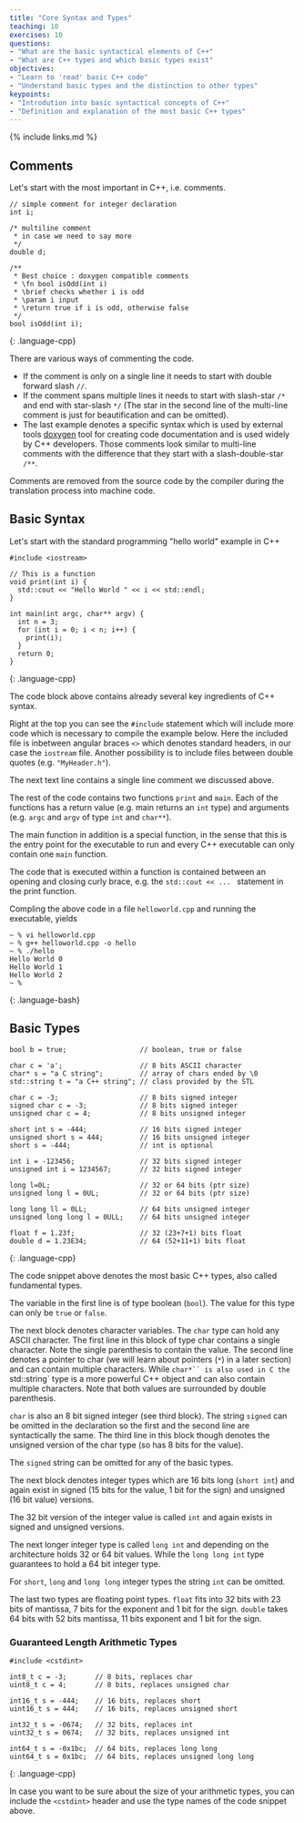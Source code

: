 ```yaml
---
title: "Core Syntax and Types"
teaching: 10
exercises: 10
questions:
- "What are the basic syntactical elements of C++"
- "What are C++ types and which basic types exist"
objectives:
- "Learn to 'read' basic C++ code"
- "Understand basic types and the distinction to other types"
keypoints:
- "Introdution into basic syntactical concepts of C++"
- "Definition and explanation of the most basic C++ types"
---
```


{% include links.md %}

## Comments

Let's start with the most important in C++, i.e. comments.

~~~
// simple comment for integer declaration
int i;

/* multiline comment
 * in case we need to say more
 */
double d;

/**
 * Best choice : doxygen compatible comments
 * \fn bool isOdd(int i)
 * \brief checks whether i is odd
 * \param i input
 * \return true if i is odd, otherwise false
 */
bool isOdd(int i);
~~~
{: .language-cpp}

There are various ways of commenting the code.

  - If the comment is only on a single line it needs to start with double forward slash `//`.
  - If the comment spans multiple lines it needs to start with slash-star `/*` and end with star-slash `*/` (The star in the second line of the multi-line comment is just for beautification and can be omitted).
  - The last example denotes a specific syntax which is used by external tools [doxygen](https://www.doxygen.nl/index.html) tool for creating code documentation and is used widely by C++ developers. Those comments look similar to multi-line comments with the difference that they start with a slash-double-star `/**`.

Comments are removed from the source code by the compiler during the translation process into machine code.


## Basic Syntax

Let's start with the standard programming "hello world" example in C++

~~~
#include <iostream>

// This is a function
void print(int i) {
  std::cout << "Hello World " << i << std::endl;
}

int main(int argc, char** argv) {
  int n = 3;
  for (int i = 0; i < n; i++) {
    print(i);
  }
  return 0;
}
~~~
{: .language-cpp}

The code block above contains already several key ingredients of C++ syntax.

Right at the top you can see the `#include` statement which will include more code which is necessary to compile the example below. Here the included file is inbetween angular braces `<>` which denotes standard headers, in our case the `iostream` file. Another possibility is to include files between double quotes (e.g. `"MyHeader.h"`).

The next text line contains a single line comment we discussed above.

The rest of the code contains two functions `print` and `main`. Each of the functions has a return value (e.g. main returns an `int` type) and arguments (e.g. `argc` and `argv` of type `int` and `char**`).

The main function in addition is a special function, in the sense that this is the entry point for the executable to run and every C++ executable can only contain one `main` function.

The code that is executed within a function is contained between an opening and closing curly brace, e.g. the `std::cout << ... ` statement in the print function.

Compling the above code in a file `helloworld.cpp` and running the executable, yields

~~~
~ % vi helloworld.cpp
~ % g++ helloworld.cpp -o hello
~ % ./hello
Hello World 0
Hello World 1
Hello World 2
~ %
~~~
{: .language-bash}


## Basic Types

~~~
bool b = true;                  // boolean, true or false

char c = 'a';                   // 8 bits ASCII character
char* s = "a C string";         // array of chars ended by \0
std::string t = "a C++ string"; // class provided by the STL

char c = -3;                    // 8 bits signed integer
signed char c = -3;             // 8 bits signed integer
unsigned char c = 4;            // 8 bits unsigned integer

short int s = -444;             // 16 bits signed integer
unsigned short s = 444;         // 16 bits unsigned integer
short s = -444;                 // int is optional

int i = -123456;                // 32 bits signed integer
unsigned int i = 1234567;       // 32 bits signed integer

long l=0L;                      // 32 or 64 bits (ptr size)
unsigned long l = 0UL;          // 32 or 64 bits (ptr size)

long long ll = 0LL;             // 64 bits unsigned integer
unsigned long long l = 0ULL;    // 64 bits unsigned integer

float f = 1.23f;                // 32 (23+7+1) bits float
double d = 1.23E34;             // 64 (52+11+1) bits float
~~~
{: .language-cpp}

The code snippet above denotes the most basic C++ types, also called fundamental types.

The variable in the first line is of type boolean (`bool`). The value for this type can only be `true` or `false`.

The next block denotes character variables. The `char` type can hold any ASCII character. The first line in this block of type char contains a single character. Note the single parenthesis to contain the value. The second line denotes a pointer to char (we will learn about pointers (`*`) in a later section) and can contain multiple characters. While `char*`` is also used in C the `std::string` type is a more powerful C++ object and can also contain multiple characters. Note that both values are surrounded by double parenthesis.

`char` is also an 8 bit signed integer (see third block). The string `signed` can be omitted in the declaration so the first and the second line are syntactically the same. The third line in this block though denotes the unsigned version of the char type (so has 8 bits for the value).

The `signed` string can be omitted for any of the basic types.

The next block denotes integer types which are 16 bits long (`short int`) and again exist in signed (15 bits for the value, 1 bit for the sign) and unsigned (16 bit value) versions.

The 32 bit version of the integer value is called `int` and again exists in signed and unsigned versions.

The next longer integer type is called `long int` and depending on the architecture holds 32 or 64 bit values. While the `long long int` type guarantees to hold a 64 bit integer type.

For `short`, `long` and `long long` integer types the string `int` can be omitted.

The last two types are floating point types. `float` fits into 32 bits with 23 bits of mantissa, 7 bits for the exponent and 1 bit for the sign. `double` takes 64 bits with 52 bits mantissa, 11 bits exponent and 1 bit for the sign.


### Guaranteed Length Arithmetic Types

~~~
#include <cstdint>

int8_t c = -3;       // 8 bits, replaces char
uint8_t c = 4;       // 8 bits, replaces unsigned char

int16_t s = -444;    // 16 bits, replaces short
uint16_t s = 444;    // 16 bits, replaces unsigned short

int32_t s = -0674;   // 32 bits, replaces int
uint32_t s = 0674;   // 32 bits, replaces unsigned int

int64_t s = -0x1bc;  // 64 bits, replaces long long
uint64_t s = 0x1bc;  // 64 bits, replaces unsigned long long
~~~
{: .language-cpp}

In case you want to be sure about the size of your arithmetic types, you can include the `<cstdint>` header and use the type names of the code snippet above.
